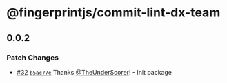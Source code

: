 # @fingerprintjs/commit-lint-dx-team

## 0.0.2

### Patch Changes

- [#32](https://github.com/fingerprintjs/dx-team-toolkit/pull/32) [`b5ac77e`](https://github.com/fingerprintjs/dx-team-toolkit/commit/b5ac77eda5c62ceeceb40b40ed94fae8b43530e8) Thanks [@TheUnderScorer](https://github.com/TheUnderScorer)! - Init package
